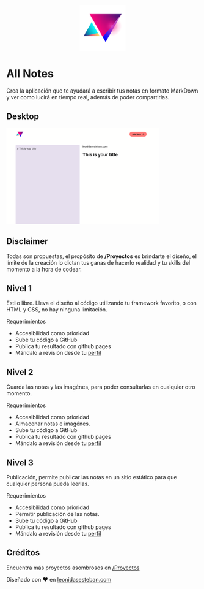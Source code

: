 <div align="center">
<a href="https://leonidasesteban.com/proyectos">
  <img width="120px"  src="https://raw.githubusercontent.com/no-te-rindas/logo/main/Logo/LeonidasEsteban-destello-envolvente-cuadrada.png" />
</a>
</div>

# All Notes

Crea la aplicación que te ayudará a escribir tus notas en formato MarkDown y ver como lucirá en tiempo real, además de poder compartirlas.

## Desktop

<img width="400px"  src="https://github.com/no-te-rindas/imagenes/blob/main/Readmes/allnotes/allnotes.png?raw=true" />

## Disclaimer

Todas son propuestas, el propósito de **/Proyectos** es brindarte el diseño, el límite de la creación lo dictan tus ganas de hacerlo realidad y tu skills del momento a la hora de codear.

## Nivel 1

Estilo libre. Lleva el diseño al código utilizando tu framework favorito, o con HTML y CSS, no hay ninguna limitación.

Requerimientos

- Accesibilidad como prioridad
- Sube tu código a GitHub
- Publica tu resultado con github pages
- Mándalo a revisión desde tu [perfil](https://leonidasesteban.com/estudiante)

## Nivel 2

Guarda las notas y las imagénes, para poder consultarlas en cualquier otro momento.

Requerimientos

- Accesibilidad como prioridad
- Almacenar notas e imagénes.
- Sube tu código a GitHub
- Publica tu resultado con github pages
- Mándalo a revisión desde tu [perfil](https://leonidasesteban.com/estudiante)

## Nivel 3

Publicación, permite publicar las notas en un sitio estático para que cualquier persona pueda leerlas.

Requerimientos

- Accesibilidad como prioridad
- Permitir publicación de las notas.
- Sube tu código a GitHub
- Publica tu resultado con github pages
- Mándalo a revisión desde tu [perfil](https://leonidasesteban.com/estudiante)

## Créditos

Encuentra más proyectos asombrosos en [/Proyectos](https://leonidasesteban.com/proyectos)

Diseñado con ♥️ en [leonidasesteban.com](https://leonidasesteban.com)
